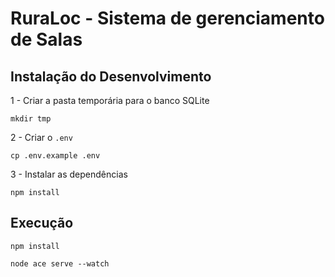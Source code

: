 # RuraLoc - Sistema de gerenciamento de Salas

## Instalação do Desenvolvimento

1 - Criar a pasta temporária para o banco SQLite

```console
mkdir tmp
```

2 - Criar o ```.env```

```console
cp .env.example .env
```

3 - Instalar as dependências

```console
npm install
```

## Execução

```console
npm install

node ace serve --watch
```
